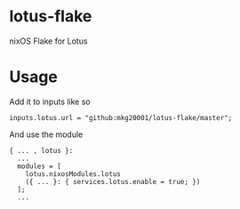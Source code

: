 # lotus-flake

nixOS Flake for Lotus

# Usage

Add it to inputs like so

```
inputs.lotus.url = "github:mkg20001/lotus-flake/master";
```

And use the module

```
{ ... , lotus }:
  ...
  modules = [
    lotus.nixosModules.lotus
    ({ ... }: { services.lotus.enable = true; })
  ];
  ...
```
